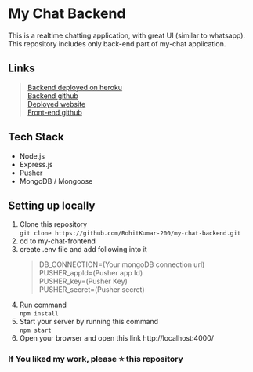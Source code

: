 # My Chat Backend

This is a realtime chatting application, with great UI (similar to whatsapp).  
This repository includes only back-end part of my-chat application.

## Links
> [Backend deployed on heroku](https://my-chat-api.herokuapp.com)  
> [Backend github](https://github.com/RohitKumar-200/my-chat-backend)  
> [Deployed website](https://my-chat-289919.web.app)  
> [Front-end github](https://github.com/RohitKumar-200/my-chat-frontend)  

## Tech Stack
* Node.js
* Express.js
* Pusher
* MongoDB / Mongoose

## Setting up locally
1. Clone this repository  
` git clone https://github.com/RohitKumar-200/my-chat-backend.git `
2. cd to my-chat-frontend
4. create .env file and add following into it  
   > DB_CONNECTION=(Your mongoDB connection url)  
   > PUSHER_appId=(Pusher app Id)  
   > PUSHER_key=(Pusher Key)  
   > PUSHER_secret=(Pusher secret)
3. Run command  
`npm install`
4. Start your server by running this command  
`npm start`
5. Open your browser and open this link http://localhost:4000/

### If You liked my work, please ⭐ this repository
